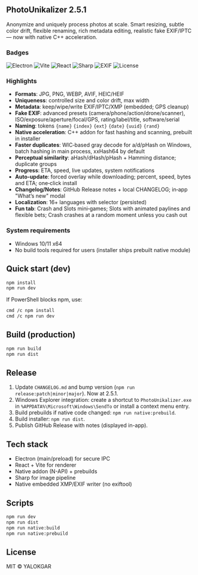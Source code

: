 ## PhotoUnikalizer 2.5.1

Anonymize and uniquely process photos at scale. Smart resizing, subtle color drift, flexible renaming, rich metadata editing, realistic fake EXIF/IPTC — now with native C++ acceleration.

### Badges

![Electron](https://img.shields.io/badge/Electron-30.x-47848F?logo=electron&logoColor=white)
![Vite](https://img.shields.io/badge/Vite-5.x-646CFF?logo=vite&logoColor=white)
![React](https://img.shields.io/badge/React-18.x-149ECA?logo=react&logoColor=white)
![Sharp](https://img.shields.io/badge/Sharp-0.33-6E4A7E)
![EXIF](https://img.shields.io/badge/EXIF-Native%20XMP%2FEXIF-3B7DDD)
![License](https://img.shields.io/badge/License-MIT-22C55E)

### Highlights

- **Formats**: JPG, PNG, WEBP, AVIF, HEIC/HEIF
- **Uniqueness**: controlled size and color drift, max width
- **Metadata**: keep/wipe/write EXIF/IPTC/XMP (embedded; GPS cleanup)
- **Fake EXIF**: advanced presets (camera/phone/action/drone/scanner), ISO/exposure/aperture/focal/GPS, rating/label/title, software/serial
- **Naming**: tokens `{name}` `{index}` `{ext}` `{date}` `{uuid}` `{rand}`
- **Native acceleration**: C++ addon for fast hashing and scanning, prebuilt in installer
- **Faster duplicates**: WIC‑based gray decode for a/d/pHash on Windows, batch hashing in main process, xxHash64 by default
- **Perceptual similarity**: aHash/dHash/pHash + Hamming distance; duplicate groups
- **Progress**: ETA, speed, live updates, system notifications
- **Auto‑update**: forced overlay while downloading; percent, speed, bytes and ETA; one‑click install
- **Changelog/Notes**: GitHub Release notes + local CHANGELOG; in‑app "What’s new" modal
- **Localization**: 16+ languages with selector (persisted)
 - **Fun tab**: Crash and Slots mini‑games; Slots with animated paylines and flexible bets; Crash crashes at a random moment unless you cash out

### System requirements

- Windows 10/11 x64
- No build tools required for users (installer ships prebuilt native module)

## Quick start (dev)

```bash
npm install
npm run dev
```

If PowerShell blocks npm, use:

```bash
cmd /c npm install
cmd /c npm run dev
```

## Build (production)

```bash
npm run build
npm run dist
```

## Release

1. Update `CHANGELOG.md` and bump version (`npm run release:patch|minor|major`). Now at 2.5.1.
2. Windows Explorer integration: create a shortcut to `PhotoUnikalizer.exe` in `%APPDATA%\Microsoft\Windows\SendTo` or install a context menu entry.
3. Build prebuilds if native code changed: `npm run native:prebuild`.
4. Build installer: `npm run dist`.
5. Publish GitHub Release with notes (displayed in-app).

## Tech stack

- Electron (main/preload) for secure IPC
- React + Vite for renderer
- Native addon (N-API) + prebuilds
- Sharp for image pipeline
- Native embedded XMP/EXIF writer (no exiftool)

## Scripts

```bash
npm run dev          
npm run dist     
npm run native:build
npm run native:prebuild  
```

## License

MIT © YALOKGAR